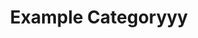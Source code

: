 ---
title: Example Categoryyy
description: A description of this category
image:

# Badge style
style:
    background: "#2a9d8f"
    color: "#fff"
---